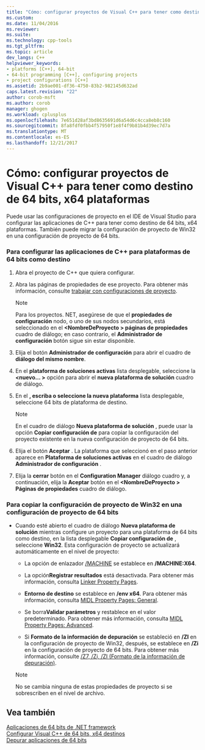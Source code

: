 ```yaml
---
title: "Cómo: configurar proyectos de Visual C++ para tener como destino de 64 bits, x64 plataformas | Documentos de Microsoft"
ms.custom: 
ms.date: 11/04/2016
ms.reviewer: 
ms.suite: 
ms.technology: cpp-tools
ms.tgt_pltfrm: 
ms.topic: article
dev_langs: C++
helpviewer_keywords:
- platforms [C++], 64-bit
- 64-bit programming [C++], configuring projects
- project configurations [C++]
ms.assetid: 2b9ae001-df36-4750-83b2-982145d632ad
caps.latest.revision: "22"
author: corob-msft
ms.author: corob
manager: ghogen
ms.workload: cplusplus
ms.openlocfilehash: 7e651d28af3bd8635691d6a54d6c4cca8eb8c160
ms.sourcegitcommit: 8fa8fdf0fbb4f57950f1e8f4f9b81b4d39ec7d7a
ms.translationtype: MT
ms.contentlocale: es-ES
ms.lasthandoff: 12/21/2017
---
```

# <a name="how-to-configure-visual-c-projects-to-target-64-bit-x64-platforms"></a>Cómo: configurar proyectos de Visual C++ para tener como destino de 64 bits, x64 plataformas

Puede usar las configuraciones de proyecto en el IDE de Visual Studio para configurar las aplicaciones de C++ para tener como destino de 64 bits, x64 plataformas. También puede migrar la configuración de proyecto de Win32 en una configuración de proyecto de 64 bits.  
  
### <a name="to-set-up-c-applications-to-target-64-bit-platforms"></a>Para configurar las aplicaciones de C++ para plataformas de 64 bits como destino  
  
1.  Abra el proyecto de C++ que quiera configurar.  
  
2.  Abra las páginas de propiedades de ese proyecto. Para obtener más información, consulte [trabajar con configuraciones de proyecto](../ide/working-with-project-properties.md).  
  
    > [!NOTE]
    >  Para los proyectos. NET, asegúrese de que el **propiedades de configuración** nodo, o uno de sus nodos secundarios, está seleccionado en el  **\<NombreDeProyecto > páginas de propiedades** cuadro de diálogo; en caso contrario, el  **Administrador de configuración** botón sigue sin estar disponible.  
  
3.  Elija el botón **Administrador de configuración** para abrir el cuadro de **diálogo del mismo nombre**.  
  
4.  En el **plataforma de soluciones activas** lista desplegable, seleccione la  **\<nuevo... >** opción para abrir el **nueva plataforma de solución** cuadro de diálogo.  
  
5.  En el **, escriba o seleccione la nueva plataforma** lista desplegable, seleccione 64 bits de plataforma de destino.  
  
    > [!NOTE]
    >  En el cuadro de diálogo **Nueva plataforma de solución** , puede usar la opción **Copiar configuración de** para copiar la configuración del proyecto existente en la nueva configuración de proyecto de 64 bits.  
  
6.  Elija el botón **Aceptar** . La plataforma que seleccionó en el paso anterior aparece en **Plataforma de soluciones activas** en el cuadro de diálogo **Administrador de configuración** .  
  
7.  Elija la **cerrar** botón en el **Configuration Manager** diálogo cuadro y, a continuación, elija la **Aceptar** botón en el  **\<NombreDeProyecto > Páginas de propiedades** cuadro de diálogo.  
  
### <a name="to-copy-win32-project-settings-into-a-64-bit-project-configuration"></a>Para copiar la configuración de proyecto de Win32 en una configuración de proyecto de 64 bits  
  
-   Cuando esté abierto el cuadro de diálogo **Nueva plataforma de solución** mientras configure un proyecto para una plataforma de 64 bits como destino, en la lista desplegable **Copiar configuración de** , seleccione **Win32**. Esta configuración de proyecto se actualizará automáticamente en el nivel de proyecto:  
  
    -   La opción de enlazador [/MACHINE](../build/reference/machine-specify-target-platform.md) se establece en **/MACHINE:X64**.  
  
    -   La opción**Registrar resultados** está desactivada. Para obtener más información, consulta [Linker Property Pages](../ide/linker-property-pages.md).  
  
    -   **Entorno de destino** se establece en **/env x64**. Para obtener más información, consulta [MIDL Property Pages: General](../ide/midl-property-pages-general.md).  
  
    -   Se borra**Validar parámetros** y restablece en el valor predeterminado. Para obtener más información, consulta [MIDL Property Pages: Advanced](../ide/midl-property-pages-advanced.md).  
  
    -   Si **Formato de la información de depuración** se estableció en **/ZI** en la configuración de proyecto de Win32, después, se establece en **/Zi** en la configuración de proyecto de 64 bits. Para obtener más información, consulte [/Z7, /Zi, /ZI (Formato de la información de depuración)](../build/reference/z7-zi-zi-debug-information-format.md).  
  
    > [!NOTE]
    >  No se cambia ninguna de estas propiedades de proyecto si se sobrescriben en el nivel de archivo.  
  
## <a name="see-also"></a>Vea también  

[Aplicaciones de 64 bits de .NET framework](/dotnet/framework/64-bit-apps)   
[Configurar Visual C++ de 64 bits, x64 destinos](../build/configuring-programs-for-64-bit-visual-cpp.md)   
[Depurar aplicaciones de 64 bits](/visualstudio/debugger/debug-64-bit-applications)